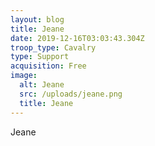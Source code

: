 ```yaml
---
layout: blog
title: Jeane
date: 2019-12-16T03:03:43.304Z
troop_type: Cavalry
type: Support
acquisition: Free
image:
  alt: Jeane
  src: /uploads/jeane.png
  title: Jeane
---
```

Jeane
